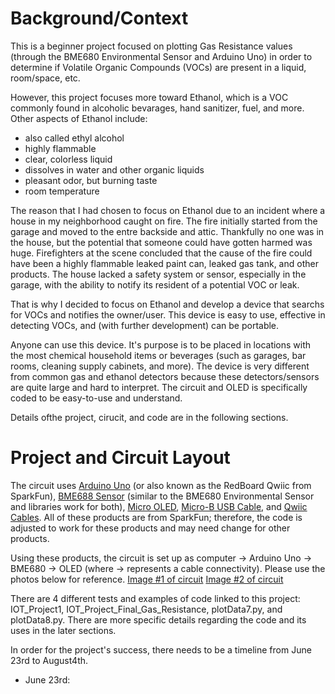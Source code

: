 # Background/Context
This is a beginner project focused on plotting Gas Resistance values (through the BME680 Environmental Sensor and Arduino Uno) in order to determine if Volatile Organic Compounds (VOCs) are present in a liquid, room/space, etc. 

However, this project focuses more toward Ethanol, which is a VOC commonly found in alcoholic bevarages, hand sanitizer, fuel, and more. Other aspects of Ethanol include:
- also called ethyl alcohol
- highly flammable
- clear, colorless liquid
- dissolves in water and other organic liquids
- pleasant odor, but burning taste
- room temperature

The reason that I had chosen to focus on Ethanol due to an incident where a house in my neighborhood caught on fire. The fire initially started from the garage and moved to the entre backside and attic. Thankfully no one was in the house, but the potential that someone could have gotten harmed was huge. Firefighters at the scene concluded that the cause of the fire could have been a highly flammable leaked paint can, leaked gas tank, and other products. The house lacked a safety system or sensor, especially in the garage, with the ability to notify its resident of a potential VOC or leak. 

That is why I decided to focus on Ethanol and develop a device that searchs for VOCs and notifies the owner/user. This device is easy to use, effective in detecting VOCs, and (with further development) can be portable. 

Anyone can use this device. It's purpose is to be placed in locations with the most chemical household items or beverages (such as garages, bar rooms, cleaning supply cabinets, and more). The device is very different from common gas and ethanol detectors because these detectors/sensors are quite large and hard to interpret. The circuit and OLED is specifically coded to be easy-to-use and understand. 

Details ofthe project, cirucit, and code are in the following sections. 

# Project and Circuit Layout
The circuit uses [Arduino Uno](https://www.sparkfun.com/products/15123) (or also known as the RedBoard Qwiic from SparkFun), [BME688 Sensor](https://www.sparkfun.com/products/19096) (similar to the BME680 Environmental Sensor and libraries work for both), [Micro OLED](https://www.sparkfun.com/products/14532), [Micro-B USB Cable](https://www.sparkfun.com/products/10215), and [Qwiic Cables](https://www.sparkfun.com/products/17259). All of these products are from SparkFun; therefore, the code is adjusted to work for these products and may need change for other products. 

Using these products, the circuit is set up as computer -> Arduino Uno -> BME680 -> OLED (where -> represents a cable connectivity). Please use the photos below for reference. 
[Image #1 of circuit](https://drive.google.com/file/d/1y2ZjQC4EFqr70kspkzPAczW41k7UYcBL/view?usp=sharing)
[Image #2 of circuit](https://drive.google.com/file/d/1-wZBbr4TrorwE3fzVAs2Vk3e0yQ8Z1Cd/view?usp=sharing)


There are 4 different tests and examples of code linked to this project: IOT_Project1, IOT_Project_Final_Gas_Resistance, plotData7.py, and plotData8.py. There are more specific details regarding the code and its uses in the later sections. 

In order for the project's success, there needs to be a timeline from June 23rd to August4th.
- June 23rd: 








